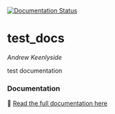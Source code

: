 [![Documentation Status](https://readthedocs.org/projects/test-docs/badge/?version=latest)](https://test-docs.readthedocs.io/en/latest/)


# **test_docs**
*Andrew Keenlyside*


test documentation

### **Documentation**
📖 [Read the full documentation here](https://test-docs.readthedocs.io/en/latest/)


